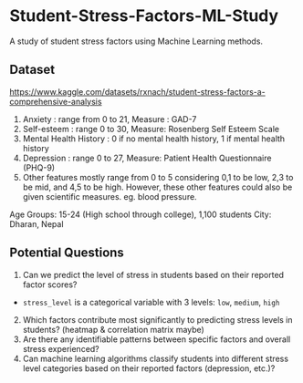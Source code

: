 # Student-Stress-Factors-ML-Study
A study of student stress factors using Machine Learning methods.

## Dataset
https://www.kaggle.com/datasets/rxnach/student-stress-factors-a-comprehensive-analysis

1) Anxiety : range from 0 to 21, Measure : GAD-7
2) Self-esteem : range 0 to 30, Measure: Rosenberg Self Esteem Scale
3) Mental Health History : 0 if no mental health history, 1 if mental health history
4) Depression : range 0 to 27, Measure: Patient Health Questionnaire (PHQ-9)
5) Other features mostly range from 0 to 5 considering 0,1 to be low, 2,3 to be mid, and 4,5 to be high.
However, these other features could also be given scientific measures. eg. blood pressure.

Age Groups: 15-24 (High school through college), 1,100 students
City: Dharan, Nepal

## Potential Questions
1. Can we predict the level of stress in students based on their reported factor scores?
  - `stress_level` is a categorical variable with 3 levels: `low`, `medium`, `high`
2. Which factors contribute most significantly to predicting stress levels in students? (heatmap & correlation matrix maybe)
3. Are there any identifiable patterns between specific factors and overall stress experienced?
4. Can machine learning algorithms classify students into different stress level categories based on their reported factors (depression, etc.)?
